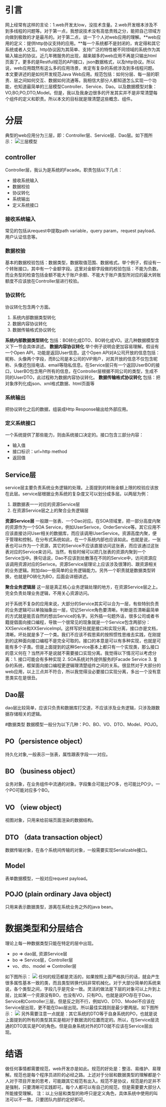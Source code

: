 # 引言

网上经常有这样的言论：1.web开发太low，没技术含量。2.web开发根本涉及不到多线程的问题等。对于第一点，我想说技术没有高低贵贱之分，能把自己领域方向做到极致的才是最吊的。对于第二点，谈一下个人对web应用的理解。**web应用的定义：提供http协议支持的应用。**每一个系统都不是封闭的，肯定得和其它系统或者人交互。http协议因为其简单、支持广泛的特性被不同领域的系统作为其输入输出的协议。近几年微服务的出现，越来越多的web应用不再是只输出html页面了。更多的是Restful规范的API接口，json数据格式，以及http协议。所以说，web应用既然有这么多的应用场景，肯定有复杂的系统涉及到多线程问题。
本文要讲述的是如何开发规范Java Web应用。规范包括：如何分层、每一层的职责、层之间如何交互、数据如何流通等。我相信大部分人都知道怎么实现一个功能，也知道最简单的三层模型Controller、Service、Dao。以及数据模型对象：VO,BO,PO,DTO,Model。但是，我以及我身边很多的开发其实并不是非常清楚每个组件的定义和职责。所以本文的目标就是理清楚这些概念、组件。


# 分层
典型的web应用分为三层，即：Controller层、Service层、Dao层。如下图所示：
![三层模型](./img/first.png)

## controller
Controller层，我认为是系统的Facade。职责包括以下几点：
* 接收系统输入
* 数据校验
* 协议转化
* 系统输出
* 定义系统接口

### 接收系统输入
常见的包括从request中提取path variable，query param，request payload、用户认证信息等。

### 数据校验
基本的数据校验包括：数据类型，数据取值范围、数据格式。举个例子，假设有一个转账接口，其中有一个金额字段。这里对金额字段做的校验包括：不能为负数。而业务型的检查包括金额不能大于账户余额、不能大于账户类型所对应的最大转账额度不应该放在Controller层进行校验。

### 协议转化
协议转化包含两个方面。
1. 系统内部数据类型转化
2. 数据内容协议转化
3. 数据传输格式协议转化

**系统内部数据类型转化**
包括：BO转化成DTO、BO转化成VO。这几种数据模型含义下一节会具体讲述。
**数据内容协议转化**
举个例子说明会更加容易理解。假设有一个Open API，功能是返回User信息。这个Open API对A公司开放的信息包括：昵称、头像两个字段，而B公司是本公司的VIP用户，对其开放的信息不仅包含昵称、头像还包括电话、email等隐私信息。在Service层只有一个返回UserBO的接口，UserBO包含用户所有的信息，在Controller层根据不同公司的类型，生成不同的UserDTO，此过程称为数据内容协议转化。
**数据传输格式协议转化**
包括：把对象序列化成json、xml格式数据、html页面等

### 系统输出
把协议转化之后的数据，组装成Http Response输出给外部应用。

### 定义系统接口
一个系统提供了那些能力，则由系统接口决定的。接口包含三部分内容：
* 输入值
* 接口标识：url+http method
* 返回值

## Service层
service层主要负责系统业务逻辑的处理。上面提到的转账金额上限的校验应该放在此层。service层根据业务系统的复杂度又可以划分成多层。以两层为例：
1. 跟数据表一一对应的资源Service层
2. 在资源Service层之上的聚合业务逻辑层

**资源Service层**
一般跟一张表、一个Dao对应。在SOA领域里，把一部分高度内聚的资源作为一个SOA Service，例如UserSerivce，OrderService等。其它应用不应该直接访问User相关的数据库，而应该调用UserService。资源高度内聚，便于管理和控制。在分布式系统如此，在一个系统内部也应该如此。也就是说，一张表也可以作为一个资源，其它的Service不应该直接访问这张表，而应该通过这张表对应的Service来访问。当然，有些时候可以把几张表的资源内聚到一个Service当中。换句话说，Dao不应该到处散落在不同的Service中，访问资源应该调用资源对应的Serivce。资源Service层理论上应该涉及很薄的、跟资源相关的业务逻辑。附加dao一些简单的业务逻辑能力。另外一个职责就是数据类型转换，也就是PO转化为BO，后面会详细讲述。

**聚合业务逻辑层**
这一层是真正核心业务逻辑处理的地方，在资源Service层之上。完全负责处理业务逻辑，不用关心资源访问。

对于系统不复杂的应用来说，大部分的Service其实可以合为一层，有些特别负责的业务逻辑可以单独抽象出一层，切记Service角色要清晰。判断是否清晰最简单的方式就是能否自然的想出Service的名字。另外插一句题外话，很多公司或者书籍提倡面向接口编程，导致一个很常见的现象就是一个Service包含两部分：XXService和XXServiceImpl。这样写好处就是接口和实现分离，接口亦是文档，清晰。坏处就是多了一个类。我们不应该不假思索的按照惯性思维去实践，在刚提到的这种面向接口编程不是完全可取的。接口的本意是可以有多种实现，也就是可能有多个子类。但是上面提到的这种Service基本上都只有一个实现类，那么接口的意义何在？当然并不是说就不需要接口实现分离。我觉得以下情况可以考虑分离：1. 接口可能会有多种实现 2. SOA系统对外提供服务的Facade Service 3. 复杂的系统，框架面向接口编程更逻辑理清楚组件之间的关系。很显然对于大部分的web应用，以上三点并不符合，所以我觉得没必要接口实现分离，多出一个没有意思类实在是很丑。

## Dao层

dao层比较简单，应该只负责和数据库打交道，不应该涉及业务逻辑，只涉及跟数据存储相关的逻辑。

#数据类型
数据模型一般分为以下几种：PO、BO、VO、DTO、Model、POJO。

## PO（persistence object）
持久化对象,一般表示一张表，属性跟表字段一一对应。

## BO （business object）
业务对象，在业务组件中流通的对象。字段集合可能比PO多，也可能比PO少。一个PO可能对应多个BO。

## VO （view object)
视图对象，只用来给前端页面渲染的数据结构。

## DTO （data transaction object）
数据传输对象，在各个系统间传输的对象，一般需要实现Serializable接口。

## Model
表单数据模型，一般对应request payload。

## POJO (plain ordinary Java object)
只用来表示数据类型，游离在系统业务之外的java bean。

# 数据类型和分层结合

理论上每一种数据类型只能在特定的层中出现。
* po => dao层, 资源Service层
* bo => Service层，Controller层
* vo、dto、model => Controller层

如下图所示：
![](./img/second.png)
任何的规范都是灵活的，如果按照上面严格执行的话，就会产生很多属性基本一致的类，而且类型转换代码非常机械化。对于大部分简单的系统来说，各个类型之间，字段几乎是完全一致。灵活的做法是下层的对象可以上升到上层，比如某一个资源没有BO，也没有VO，只有PO。也就是说PO存在于Dao，Service和Controller三层。但是反之则不行，例如VO、DTO、Model不应该在Service层出现，更不能在Dao层出现。所以最佳实践则是最少要两层。如下图所示：
![](./img/third.png)
另外需要注意一点就是：其它系统的DTO等于自身系统的PO，也就是说上面提到的所有的类型其实是相对于数据流的位置而定的。所以，在Service层流通的DTO其实是PO的角色。但是自身系统对外的DTO就不应该在Service层出现。


# 结语
做任何事情都需要规范，web开发亦是如此。规范的好处是：整洁、易维护、易理解。规范也是每个程序员进阶的必经之路。上述对于分层和数据类型的理解都是个人对于项目开发的思考，可能跟其它规范有出入。规范不是协议，规范是约定并不是强制，只要清晰可实践即可。每个人都可以有自己的规范，但是需要要大部分人所能接受理解。
注：以上分层和类型的称呼只是定义角色，具体系统中使用的叫法可以不一致。只要团队内部约定好即可。




